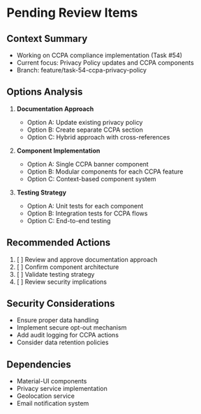# Pending Review Items

## Context Summary
- Working on CCPA compliance implementation (Task #54)
- Current focus: Privacy Policy updates and CCPA components
- Branch: feature/task-54-ccpa-privacy-policy

## Options Analysis
1. **Documentation Approach**
   - Option A: Update existing privacy policy
   - Option B: Create separate CCPA section
   - Option C: Hybrid approach with cross-references

2. **Component Implementation**
   - Option A: Single CCPA banner component
   - Option B: Modular components for each CCPA feature
   - Option C: Context-based component system

3. **Testing Strategy**
   - Option A: Unit tests for each component
   - Option B: Integration tests for CCPA flows
   - Option C: End-to-end testing

## Recommended Actions
1. [ ] Review and approve documentation approach
2. [ ] Confirm component architecture
3. [ ] Validate testing strategy
4. [ ] Review security implications

## Security Considerations
- Ensure proper data handling
- Implement secure opt-out mechanism
- Add audit logging for CCPA actions
- Consider data retention policies

## Dependencies
- Material-UI components
- Privacy service implementation
- Geolocation service
- Email notification system 